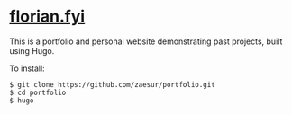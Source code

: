 # [florian.fyi](https://www.florian.fyi)

This is a portfolio and personal website demonstrating past projects, built using Hugo.

To install:
```console
$ git clone https://github.com/zaesur/portfolio.git
$ cd portfolio
$ hugo
```
